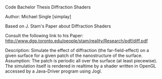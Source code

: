 Code Bachelor Thesis Diffraction Shaders

Author: Michael Single [simplay]

Based on J. Stam's Paper about Diffraction Shaders

Consult the following link to his Paper:
http://www.dgp.toronto.edu/people/stam/reality/Research/pdf/diff.pdf

Description: Simulate the effect of diffraction (the far-field-effect) on a given surface for a given patch of the nanostructure of the surface.
Assumption: The patch is periodic all over the surface (at least piecewise). The simulation itself is rendered in realtime by a shader written in OpenGL accessed by a Java-Driver program using Jogl.
